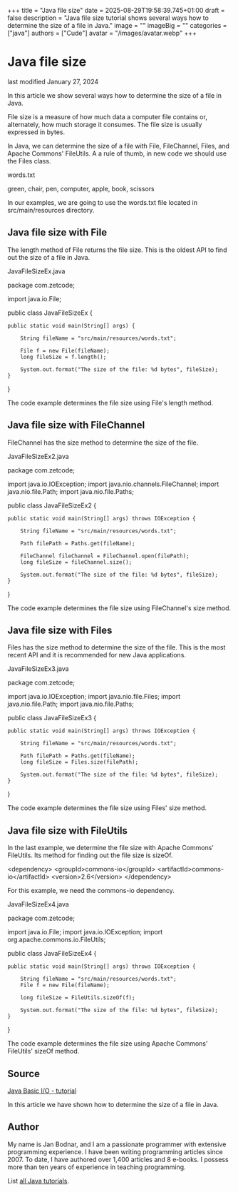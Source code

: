+++
title = "Java file size"
date = 2025-08-29T19:58:39.745+01:00
draft = false
description = "Java file size tutorial shows several ways how to determine the size of a file in Java."
image = ""
imageBig = ""
categories = ["java"]
authors = ["Cude"]
avatar = "/images/avatar.webp"
+++

# Java file size

last modified January 27, 2024

 

In this article we show several ways how to determine the size of a file in Java.

File size is a measure of how much data a computer file contains or, alternately, 
how much storage it consumes. The file size is usually expressed in bytes.

In Java, we can determine the size of a file with File, FileChannel, 
Files, and Apache Commons' FileUtils. A a rule of thumb, in new code we
should use the Files class.

words.txt
  

green, chair, pen, computer, apple, book, scissors

In our examples, we are going to use the words.txt file located
in src/main/resources directory.

## Java file size with File

The length method of File returns the file size.
This is the oldest API to find out the size of a file in Java.

JavaFileSizeEx.java
  

package com.zetcode;

import java.io.File;

public class JavaFileSizeEx {
    
    public static void main(String[] args) {
        
        String fileName = "src/main/resources/words.txt";
        
        File f = new File(fileName);
        long fileSize = f.length();
        
        System.out.format("The size of the file: %d bytes", fileSize);
    }
}

The code example determines the file size using File's length
method.

## Java file size with FileChannel

FileChannel has the size method to determine the
size of the file.

JavaFileSizeEx2.java
  

package com.zetcode;

import java.io.IOException;
import java.nio.channels.FileChannel;
import java.nio.file.Path;
import java.nio.file.Paths;

public class JavaFileSizeEx2 {

    public static void main(String[] args) throws IOException {

        String fileName = "src/main/resources/words.txt";

        Path filePath = Paths.get(fileName);

        FileChannel fileChannel = FileChannel.open(filePath);
        long fileSize = fileChannel.size();
        
        System.out.format("The size of the file: %d bytes", fileSize);
    }
}

The code example determines the file size using FileChannel's size
method.

## Java file size with Files

Files has the size method to determine the
size of the file. This is the most recent API and it is recommended for
new Java applications.

JavaFileSizeEx3.java
  

package com.zetcode;

import java.io.IOException;
import java.nio.file.Files;
import java.nio.file.Path;
import java.nio.file.Paths;

public class JavaFileSizeEx3 {

    public static void main(String[] args) throws IOException {

        String fileName = "src/main/resources/words.txt";

        Path filePath = Paths.get(fileName);
        long fileSize = Files.size(filePath);        

        System.out.format("The size of the file: %d bytes", fileSize);
    }
}

The code example determines the file size using Files' size
method.

## Java file size with FileUtils

In the last example, we determine the file size with Apache Commons' FileUtils.
Its method for finding out the file size is sizeOf.

&lt;dependency&gt;
    &lt;groupId&gt;commons-io&lt;/groupId&gt;
    &lt;artifactId&gt;commons-io&lt;/artifactId&gt;
    &lt;version&gt;2.6&lt;/version&gt;
&lt;/dependency&gt;

For this example, we need the commons-io dependency.

JavaFileSizeEx4.java
  

package com.zetcode;

import java.io.File;
import java.io.IOException;
import org.apache.commons.io.FileUtils;

public class JavaFileSizeEx4 {

    public static void main(String[] args) throws IOException {

        String fileName = "src/main/resources/words.txt";
        File f = new File(fileName);

        long fileSize = FileUtils.sizeOf(f);        

        System.out.format("The size of the file: %d bytes", fileSize);
    }
}

The code example determines the file size using Apache Commons' FileUtils' 
sizeOf method.

## Source

[Java Basic I/O - tutorial](https://docs.oracle.com/javase/tutorial/essential/io/)

In this article we have shown how to determine the size of a file in Java.

## Author

My name is Jan Bodnar, and I am a passionate programmer with extensive
programming experience. I have been writing programming articles since 2007.
To date, I have authored over 1,400 articles and 8 e-books. I possess more
than ten years of experience in teaching programming.

List [all Java tutorials](/java/).